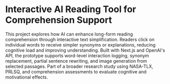 # Interactive AI Reading Tool for Comprehension Support

This project explores how AI can enhance long-form reading comprehension through interactive text simplification. Readers click on individual words to receive simpler synonyms or explanations, reducing cognitive load and improving understanding. Built with Next.js and OpenAI's API, the prototype supports word-level interaction logging, synonym replacement, partial sentence rewriting, and image generation from selected passages. Part of a broader research study using NASA-TLX, PRLSQ, and comprehension assessments to evaluate cognitive and motivational effects.
